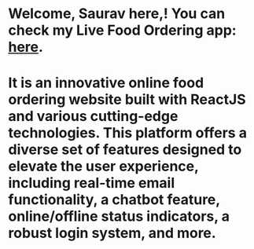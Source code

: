 # Welcome, Saurav here,! You can check my Live Food Ordering app: [here](https://sauravreactfoodorder22.netlify.app/).

# It is an innovative online food ordering website built with ReactJS and various cutting-edge technologies. This platform offers a diverse set of features designed to elevate the user experience, including real-time email functionality, a chatbot feature, online/offline status indicators, a robust login system, and more.


